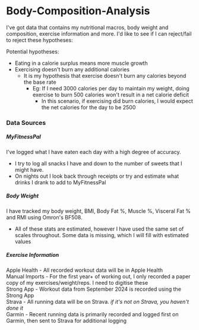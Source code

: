 # Body-Composition-Analysis

I've got data that contains my nutritional macros, body weight and composition, exercise information and more. I'd like to see if I can reject/fail to reject these hypotheses:

Potential hypotheses:
- Eating in a calorie surplus means more muscle growth
- Exercising doesn't burn any additional calories
  - It is my hypothesis that exercise doesn't burn any calories beyond the base rate
    - Eg: If I need 3000 calories per day to maintain my weight, doing exercise to burn 500 calories won't result in a net calorie deficit
      - In this scenario, if exercising did burn calories, I would expect the net calories for the day to be 2500

### Data Sources
##### MyFitnessPal
I've logged what I have eaten each day with a high degree of accuracy. 
- I try to log all snacks I have and down to the number of sweets that I might have. 
- On nights out I look back through receipts or try and estimate what drinks I drank to add to MyFitnessPal

##### Body Weight
I have tracked my body weight, BMI, Body Fat %, Muscle %, Visceral Fat % and RMI using Omron's BF508.
- All of these stats are estimated, however I have used the same set of scales throughout. Some data is missing, which I will fill with estimated values

##### Exercise Information
Apple Health - All recorded workout data will be in Apple Health<br>
Manual Imports - For the first year+ of working out, I only recorded a paper copy of my exercises/weight/reps. I need to digitise these<br>
Strong App - Workout data from September 2024 is recorded using the Strong App<br>
Strava - All running data will be on Strava. *if it's not on Strava, you haven't done it*<br>
Garmin - Recent running data is primarily recorded and logged first on Garmin, then sent to Strava for additional logging
